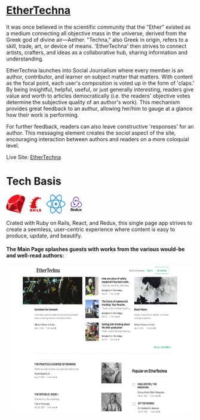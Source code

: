 # **[EtherTechna](https://ethertechna.herokuapp.com/)**


It was once believed in the scientific community that the "Ether" existed as a medium connecting all objective mass in the universe, derived from the Greek god of divine air—Aether.  "Techna," also Greek in origin, refers to a skill, trade, art, or device of means.  'EtherTechna' then strives to connect artists, crafters, and ideas as a collaborative hub, sharing information and understanding.

EtherTechna launches into Social Journalism where every member is an author, contributor, and learner on subject matter that matters.  With content as the focal point, each user's composition is voted up in the form of 'claps.'  By being insightful, helpful, useful, or just generally interesting, readers give value and worth to articles democratically (i.e. the readers' objective votes determine the subjective quality of an author's work).  This mechanism provides great feedback to an authur, allowing her/him to gauge at a glance how their work is performing.

For further feedback, readers can also leave constructive 'responses' for an author.  This messaging element creates the *social* aspect of the site, encouraging interaction between authors and readers on a more coloquial level.

Live Site: [EtherTechna](https://ethertechna.herokuapp.com/)





# **Tech Basis**

<img src="./src/common/images/5a358a828a88b4.8411539615134583065674.png" width="50" height="50"/>
<img src="./src/common/images/kissclipart-ruby-on-rails-logo-transparent-clipart-ruby-on-rai-f272d849509c5dbb.png" width="50" height="50"/>
<img src="./src/common/images/kisspng-react-logo-javascript-front-and-back-ends-user-int-5afef575c096e1.8015139215266584217889.png" width="50" height="50"/>
<img src="./src/common/images/kisspng-redux-react-javascript-vue-js-single-page-applicat-5af5cde424ee15.8061979615260584681513.png" width="50" height="50"/>

Crated with Ruby on Rails, React, and Redux, this single page app strives to create a seemless, user-centric experience where content is easy to produce, update, and beautify.

#### The Main Page splashes guests with works from the various would-be and well-read authors:


<img src="./src/common/images/ethertechna_prod_screenshot.png" width="700" height="400"/>
